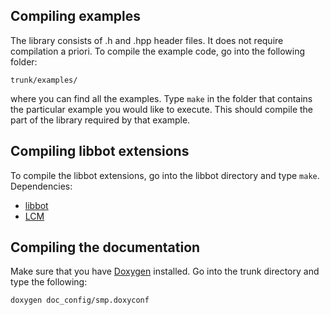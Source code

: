 Compiling examples
------------------

The library consists of .h and .hpp header files.  It does not require
compilation a priori. To compile the example code, go into the following folder:

    trunk/examples/

where you can find all the examples. Type `make` in the folder that contains the
particular example you would like to execute. This should compile the part of
the library required by that example.


Compiling libbot extensions
---------------------------

To compile the libbot extensions, go into the libbot directory and type `make`.
Dependencies:

* [libbot](https://code.google.com/p/libbot/)
* [LCM](https://lcm-proj.github.io/)


Compiling the documentation
---------------------------

Make sure that you have [Doxygen](http://www.doxygen.org/) installed. Go into
the trunk directory and type the following:

    doxygen doc_config/smp.doxyconf
